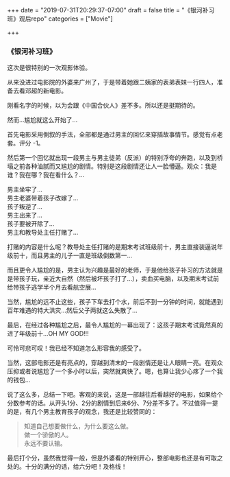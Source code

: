 +++
date = "2019-07-31T20:29:37-07:00"
draft = false
title = "《银河补习班》观后repo"
categories = ["Movie"]

+++


### 《银河补习班》

这次是很特别的一次观影体验。

从来没进过电影院的外婆来广州了，于是带着她跟二姨家的表弟表妹一行四人，准备去看邓超的新电影。

刚看名字的时候，以为会跟《中国合伙人》差不多。所以还是挺期待的。

然而...尴尬就这么开始了...

首先电影采用倒叙的手法，全部都是通过男主的回忆来穿插故事情节。感觉有点老套。评分 -1。

然后第一个回忆就出现一段男主与男主徒弟（反派）的特别浮夸的奔跑，以及到桥塌之前各种油腻而又尴尬的剧情。特别是这段剧情还让人一脸懵逼。观众：我是谁？我在哪？我在看什么？...

男主坐牢了...    
男主老婆带着孩子改嫁了...    
孩子叛逆了...    
男主出来了...    
孩子要被开除了...    
男主和教导处主任打赌了...

打赌的内容是什么呢？教导处主任打赌的是期末考试班级前十，男主直接装逼说年级前十，而且男主的儿子一直是班级倒数第一...

而且更令人尴尬的是，男主认为兴趣是最好的老师，于是他给孩子补习的方法就是是带孩子玩，亲近大自然（然后被坏孩子打了...），卖血买电脑，以及期末考试前给带孩子逃学半个月去看航空展...

当然，尴尬的远不止这些，孩子下车去打个水，前后不到一分钟的时间，就能遇到百年难遇的特大洪灾...然后父子两就这么失散了...

最后，在经过各种尴尬之后，最令人尴尬的一幕出现了：这孩子期末考试竟然真的进了年级前十...OH MY GOD!!!

可怜可悲可叹！我已经不知道怎么形容我的感受了。

当然，这部电影还是有亮点的，穿越到清末的一段剧情还是让人眼睛一亮。在观众压抑或者说尴尬了一个多小时以后，突然就爽快了。嗯，也算让我少心疼了一个我的钱包...

说了这么多，总结一下吧。客观的来说，这是一部越往后看越好的电影，如果给个分数参考的话。从开头1分、2分的剧情到后来6分、7分差不多了。不过值得一提的是，有几个男主教育孩子的观念，我还是比较赞同的：

>知道自己想要做什么，为什么要这么做。      
做一个骄傲的人。    
永远不要认输。    

最后打个分，虽然我觉得一般，但是外婆看的特别开心，整部电影也还是有可取之处的。十分的满分的话，给六分吧！及格线！


